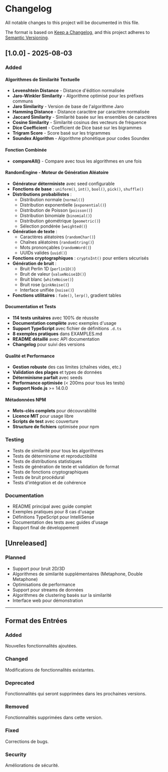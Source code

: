 # Changelog

All notable changes to this project will be documented in this file.

The format is based on [Keep a Changelog](https://keepachangelog.com/en/1.0.0/),
and this project adheres to [Semantic Versioning](https://semver.org/spec/v2.0.0.html).

## [1.0.0] - 2025-08-03

### Added
#### Algorithmes de Similarité Textuelle
- **Levenshtein Distance** - Distance d'édition normalisée
- **Jaro-Winkler Similarity** - Algorithme optimisé pour les préfixes communs
- **Jaro Similarity** - Version de base de l'algorithme Jaro
- **Hamming Distance** - Distance caractère par caractère normalisée
- **Jaccard Similarity** - Similarité basée sur les ensembles de caractères
- **Cosine Similarity** - Similarité cosinus des vecteurs de fréquence
- **Dice Coefficient** - Coefficient de Dice basé sur les bigrammes
- **Trigram Score** - Score basé sur les trigrammes
- **Soundex Algorithm** - Algorithme phonétique pour codes Soundex

#### Fonction Combinée
- **compareAll()** - Compare avec tous les algorithmes en une fois

#### RandomEngine - Moteur de Génération Aléatoire
- **Générateur déterministe** avec seed configurable
- **Fonctions de base** : `uniform()`, `int()`, `bool()`, `pick()`, `shuffle()`
- **Distributions probabilistes** :
  - Distribution normale (`normal()`)
  - Distribution exponentielle (`exponential()`)
  - Distribution de Poisson (`poisson()`)
  - Distribution binomiale (`binomial()`)
  - Distribution géométrique (`geometric()`)
  - Sélection pondérée (`weighted()`)
- **Génération de texte** :
  - Caractères aléatoires (`randomChar()`)
  - Chaînes aléatoires (`randomString()`)
  - Mots prononçables (`randomWord()`)
  - UUIDs valides (`uuid()`)
- **Fonctions cryptographiques** : `cryptoInt()` pour entiers sécurisés
- **Génération de bruit** :
  - Bruit Perlin 1D (`perlin1D()`)
  - Bruit de valeur (`valueNoise1D()`)
  - Bruit blanc (`whiteNoise()`)
  - Bruit rose (`pinkNoise()`)
  - Interface unifiée (`noise()`)
- **Fonctions utilitaires** : `fade()`, `lerp()`, gradient tables

#### Documentation et Tests
- **114 tests unitaires** avec 100% de réussite
- **Documentation complète** avec exemples d'usage
- **Support TypeScript** avec fichier de définitions `.d.ts`
- **8 exemples pratiques** dans EXAMPLES.md
- **README détaillé** avec API documentation
- **Changelog** pour suivi des versions

#### Qualité et Performance
- **Gestion robuste** des cas limites (chaînes vides, etc.)
- **Validation des plages** et types de données
- **Déterminisme parfait** avec seeds
- **Performance optimisée** (< 200ms pour tous les tests)
- **Support Node.js** >= 14.0.0

#### Métadonnées NPM
- **Mots-clés complets** pour découvrabilité
- **Licence MIT** pour usage libre
- **Scripts de test** avec couverture
- **Structure de fichiers** optimisée pour npm

### Testing
- Tests de similarité pour tous les algorithmes
- Tests de déterminisme et reproductibilité
- Tests de distributions statistiques
- Tests de génération de texte et validation de format
- Tests de fonctions cryptographiques
- Tests de bruit procédural
- Tests d'intégration et de cohérence

### Documentation
- README principal avec guide complet
- Exemples pratiques pour 8 cas d'usage
- Définitions TypeScript pour IntelliSense
- Documentation des tests avec guides d'usage
- Rapport final de développement

## [Unreleased]

### Planned
- Support pour bruit 2D/3D
- Algorithmes de similarité supplémentaires (Metaphone, Double Metaphone)
- Optimisations de performance
- Support pour streams de données
- Algorithmes de clustering basés sur la similarité
- Interface web pour démonstration

---

## Format des Entrées

### Added
Nouvelles fonctionnalités ajoutées.

### Changed
Modifications de fonctionnalités existantes.

### Deprecated
Fonctionnalités qui seront supprimées dans les prochaines versions.

### Removed
Fonctionnalités supprimées dans cette version.

### Fixed
Corrections de bugs.

### Security
Améliorations de sécurité.
